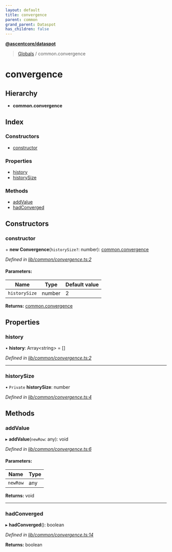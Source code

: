 ```yaml
---
layout: default
title: convergence
parent: common
grand_parent: Dataspot
has_children: false
---
```


**[@ascentcore/dataspot](../README.md)**

> [Globals](../globals.md) / common.convergence

# convergence

## Hierarchy

* **common.convergence**

## Index

### Constructors

* [constructor](common_convergence.md#constructor)

### Properties

* [history](common_convergence.md#history)
* [historySize](common_convergence.md#historysize)

### Methods

* [addValue](common_convergence.md#addvalue)
* [hadConverged](common_convergence.md#hadconverged)

## Constructors

### constructor

\+ **new Convergence**(`historySize?`: number): [common.convergence](common_convergence.md)

*Defined in [lib/common/convergence.ts:2](https://github.com/ascentcore/dataspot/blob/46219f5/lib/common/convergence.ts#L2)*

#### Parameters:

Name | Type | Default value |
------ | ------ | ------ |
`historySize` | number | 2 |

**Returns:** [common.convergence](common_convergence.md)

## Properties

### history

•  **history**: Array\<string> = []

*Defined in [lib/common/convergence.ts:2](https://github.com/ascentcore/dataspot/blob/46219f5/lib/common/convergence.ts#L2)*

___

### historySize

• `Private` **historySize**: number

*Defined in [lib/common/convergence.ts:4](https://github.com/ascentcore/dataspot/blob/46219f5/lib/common/convergence.ts#L4)*

## Methods

### addValue

▸ **addValue**(`newRow`: any): void

*Defined in [lib/common/convergence.ts:6](https://github.com/ascentcore/dataspot/blob/46219f5/lib/common/convergence.ts#L6)*

#### Parameters:

Name | Type |
------ | ------ |
`newRow` | any |

**Returns:** void

___

### hadConverged

▸ **hadConverged**(): boolean

*Defined in [lib/common/convergence.ts:14](https://github.com/ascentcore/dataspot/blob/46219f5/lib/common/convergence.ts#L14)*

**Returns:** boolean
